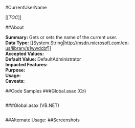 #CurrentUserName

[[_TOC_]]

##About

**Summary:**  Gets or sets the name of the current user.   
**Data Type:** [[System.String|http://msdn.microsoft.com/en-us/library/s1wwdcbf]]  
**Accepted Values:**   
**Default Value:** DefaultAdministrator  
**Impacted Features:**   
**Purpose:**   
**Usage:**   
**Caveats:**   

##Code Samples
###Global.asax (C♯)

```csharp
```

###Global.asax (VB.NET)

```visualbasic
```
##Alternate Usage: 
##Screenshots
